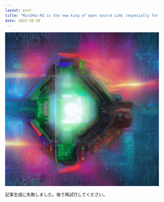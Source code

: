 ```yaml
---
layout: post
title: "MiniMax-M2 is the new king of open source LLMs (especially for agentic tool calling)"
date: 2025-10-28
---
```


![記事画像](assets/images/20251028_ai.png)

記事生成に失敗しました。後で再試行してください。
